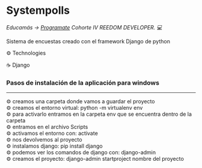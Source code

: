 <h1>Systempolls</h1>


<p><em> Educamás -> <a href="https://educamas.com.co/">Programate</a> Cohorte IV REEDOM DEVELOPER. 💻 </br>
</em></p>

Sistema de encuestas creado con el framework Django de python


⚙️ Technologies

☕️  Django



<h3>Pasos de instalación de la aplicación para windows</h3>
<hr>
⚙️ creamos una carpeta donde vamos a guardar el proyecto </br>
⚙️ creamos el entorno virtual: python -m virtualenv env </br>
⚙️ para activarlo entramos en la carpeta env que se encuentra dentro de la carpeta </br>
⚙️ entramos en el archivo Scripts </br>
⚙️ activamos el entorno con: activate </br>
⚙️ nos devolvemos al proyecto </br>
⚙️ instalamos django: pip install django </br>
⚙️ podemos ver los comandos de django con: django-admin </br>
⚙️ creamos el proyecto: django-admin startproject nombre del proyecto


